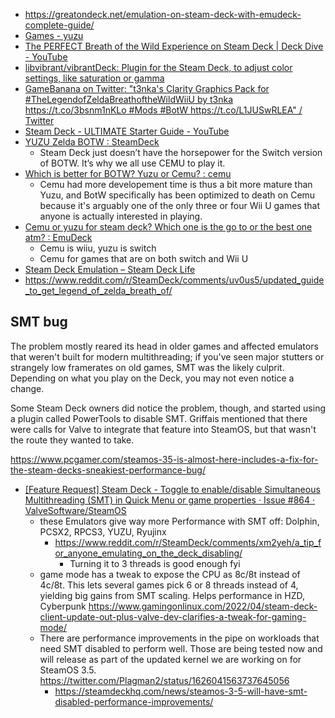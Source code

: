 - https://greatondeck.net/emulation-on-steam-deck-with-emudeck-complete-guide/
- [Games - yuzu](https://yuzu-emu.org/game/#)
- [The PERFECT Breath of the Wild Experience on Steam Deck | Deck Dive - YouTube](https://www.youtube.com/watch?v=Iq-pgYlK7Ow)
- [libvibrant/vibrantDeck: Plugin for the Steam Deck, to adjust color settings, like saturation or gamma](https://github.com/libvibrant/vibrantDeck)
- [GameBanana on Twitter: "t3nka's Clarity Graphics Pack for #TheLegendofZeldaBreathoftheWildWiiU by t3nka https://t.co/3bsnm1nKLo #Mods #BotW https://t.co/L1JUSwRLEA" / Twitter](https://twitter.com/GameBanana/status/1239687904475131907)
- [Steam Deck - ULTIMATE Starter Guide - YouTube](https://www.youtube.com/watch?v=MbpGPqacCos)
- [YUZU Zelda BOTW : SteamDeck](https://www.reddit.com/r/SteamDeck/comments/xq9yn6/yuzu_zelda_botw/)
  - Steam Deck just doesn’t have the horsepower for the Switch version of BOTW. It’s why we all use CEMU to play it.
- [Which is better for BOTW? Yuzu or Cemu? : cemu](https://www.reddit.com/r/cemu/comments/wvl9qa/which_is_better_for_botw_yuzu_or_cemu/)
  - Cemu had more developement time is thus a bit more mature than Yuzu, and BotW specifically has been optimized to death on Cemu because it's arguably one of the only three or four Wii U games that anyone is actually interested in playing.
- [Cemu or yuzu for steam deck? Which one is the go to or the best one atm? : EmuDeck](https://www.reddit.com/r/EmuDeck/comments/ygrsnx/cemu_or_yuzu_for_steam_deck_which_one_is_the_go/)
  - Cemu is wiiu, yuzu is switch
  - Cemu for games that are on both switch and Wii U
- [Steam Deck Emulation – Steam Deck Life](https://steamdecklife.com/category/steam-deck-emulation/)
- https://www.reddit.com/r/SteamDeck/comments/uv0us5/updated_guide_to_get_legend_of_zelda_breath_of/

## SMT bug

The problem mostly reared its head in older games and affected emulators that weren't built for modern multithreading; if you've seen major stutters or strangely low framerates on old games, SMT was the likely culprit. Depending on what you play on the Deck, you may not even notice a change.

Some Steam Deck owners did notice the problem, though, and started using a plugin called PowerTools to disable SMT. Griffais mentioned that there were calls for Valve to integrate that feature into SteamOS, but that wasn't the route they wanted to take.

https://www.pcgamer.com/steamos-35-is-almost-here-includes-a-fix-for-the-steam-decks-sneakiest-performance-bug/

- [[Feature Request] Steam Deck - Toggle to enable/disable Simultaneous Multithreading (SMT) in Quick Menu or game properties · Issue #864 · ValveSoftware/SteamOS](https://github.com/ValveSoftware/SteamOS/issues/864#issuecomment-1287855431)
  - these Emulators give way more Performance with SMT off: Dolphin, PCSX2, RPCS3, YUZU, Ryujinx
    - https://www.reddit.com/r/SteamDeck/comments/xm2yeh/a_tip_for_anyone_emulating_on_the_deck_disabling/
      - Turning it to 3 threads is good enough fyi
  - game mode has a tweak to expose the CPU as 8c/8t instead of 4c/8t. This lets several games pick 6 or 8 threads instead of 4, yielding big gains from SMT scaling. Helps performance in HZD, Cyberpunk https://www.gamingonlinux.com/2022/04/steam-deck-client-update-out-plus-valve-dev-clarifies-a-tweak-for-gaming-mode/
  - There are performance improvements in the pipe on workloads that need SMT disabled to perform well. Those are being tested now and will release as part of the updated kernel we are working on for SteamOS 3.5. https://twitter.com/Plagman2/status/1626041563737645056
    - https://steamdeckhq.com/news/steamos-3-5-will-have-smt-disabled-performance-improvements/
